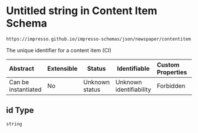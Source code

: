 # Untitled string in Content Item Schema

```txt
https://impresso.github.io/impresso-schemas/json/newspaper/contentitem.schema.json#/properties/id
```

The unique identifier for a content item (CI)


| Abstract            | Extensible | Status         | Identifiable            | Custom Properties | Additional Properties | Access Restrictions | Defined In                                                                         |
| :------------------ | ---------- | -------------- | ----------------------- | :---------------- | --------------------- | ------------------- | ---------------------------------------------------------------------------------- |
| Can be instantiated | No         | Unknown status | Unknown identifiability | Forbidden         | Allowed               | none                | [contentitem.schema.json\*](../out/contentitem.schema.json "open original schema") |

## id Type

`string`
